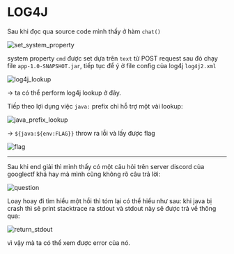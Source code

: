 # LOG4J

Sau khi đọc qua source code mình thấy ở hàm `chat()`

![set_system_property](https://user-images.githubusercontent.com/77546253/177235296-e8867047-073e-431f-98cb-4f76baf85949.png)

system property `cmd` được set dựa trên `text` từ POST request sau đó chạy file `app-1.0-SNAPSHOT.jar`, tiếp tục để ý ở file config của log4j `log4j2.xml`

![log4j_lookup](https://user-images.githubusercontent.com/77546253/177235305-2fb7fd0a-ab9b-4cc3-b9c7-2517978e862b.png)

-> ta có thể perform log4j lookup ở đây.

Tiếp theo lợi dụng việc `java:` prefix chỉ hỗ trợ một vài lookup:

![java_prefix_lookup](https://user-images.githubusercontent.com/77546253/177235324-06e6db96-5c9f-44fd-b851-fdaf5b06a1b2.png)

-> `${java:${env:FLAG}}` throw ra lỗi và lấy được flag

![flag](https://user-images.githubusercontent.com/77546253/177235358-b933b1c8-ba74-4c37-a42c-b070e85476c5.png)

___

Sau khi end giải thì mình thấy có một câu hỏi trên server discord của googlectf khá hay mà mình cũng không rõ câu trả lời:

![question](https://user-images.githubusercontent.com/77546253/177235467-c168a7f7-0e73-4192-83fe-20f2908120a8.png)

Loay hoay đi tìm hiểu một hồi thì tóm lại có thể hiểu như sau: khi java bị crash thì sẽ print stacktrace ra stdout và stdout này sẽ được trả về thông qua:

![return_stdout](https://user-images.githubusercontent.com/77546253/177235493-82ce26dd-540a-4bc0-9346-b14a6dd041cc.png)

vì vậy mà ta có thể xem được error của nó.

